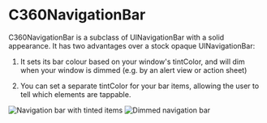 C360NavigationBar
=================

C360NavigationBar is a subclass of UINavigationBar with a solid appearance.  It has two advantages over a stock opaque UINavigationBar:

1. It sets its bar colour based on your window's tintColor, and will dim when your window is dimmed (e.g. by an alert view or action sheet)

2. You can set a separate tintColor for your bar items, allowing the user to tell which elements are tappable.

![Navigation bar with tinted items](https://raw.github.com/CRedit360/C360NavigationBar/gh-pages/before.png) ![Dimmed navigation bar](https://raw.github.com/CRedit360/C360NavigationBar/gh-pages/after.png)
